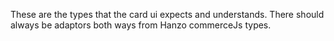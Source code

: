 These are the types that the card ui expects and understands.
There should always be adaptors both ways from Hanzo commerceJs types.